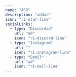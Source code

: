 ```yaml
---
name: "ASD"
description: "addad"
icon: "ri-star-line"
socialLinks:
  - type: "Discordad"
    url: "ad"
    icon: "ri-discord-line"
  - type: "Instagram"
    url: ""
    icon: "ri-instagram-line"
  - type: "Email"
    url: "ad"
    icon: "ri-mail-line"
---
```


